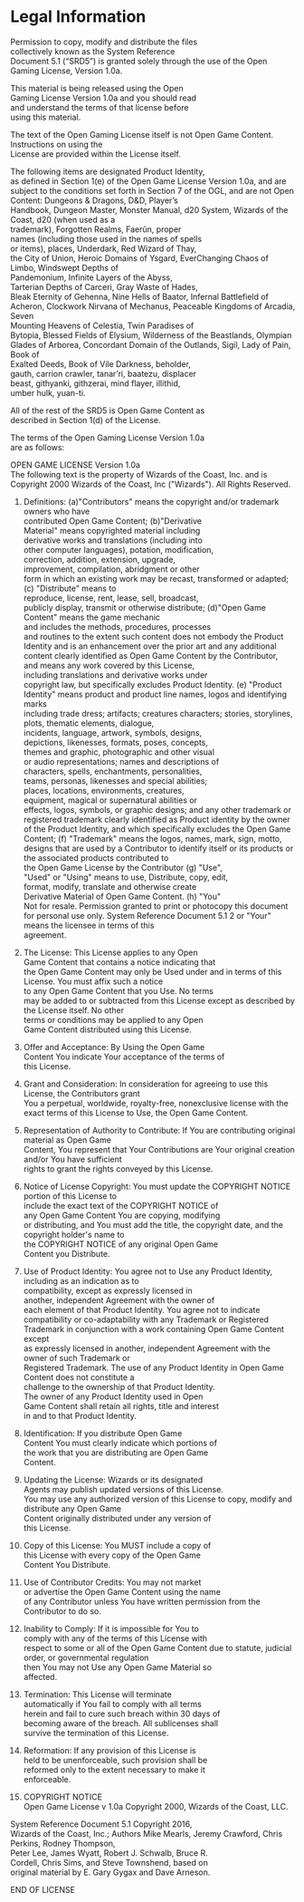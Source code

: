 # Legal Information

Permission	to	copy,	modify	and	distribute	the	files	
collectively	known	as	the	System	Reference	
Document	5.1 (“SRD5”)	is	granted	solely	through	the	
use	of	the	Open	Gaming	License,	Version	1.0a.	

This	material	is	being	released	using	the	Open	
Gaming	License	Version	1.0a	and	you	should	read	
and	understand	the	terms	of	that	license	before	
using	this	material.	

The	text	of	the	Open	Gaming	License	itself	is	not	
Open	Game	Content.	Instructions	on	using the	
License	are	provided	within	the	License	itself.	

The	following	items	are	designated	Product	Identity,	
as	defined	in	Section	1(e)	of	the	Open	Game	License	
Version	1.0a,	and	are	subject	to	the	conditions	set	
forth	in	Section	7	of	the	OGL,	and	are	not	Open	
Content:	Dungeons	&	Dragons,	D&D,	Player’s	
Handbook,	Dungeon	Master,	Monster	Manual,	d20	
System,	Wizards	of	the	Coast,	d20	(when	used	as	a	
trademark),	Forgotten	Realms,	Faerûn,	proper	
names	(including	those	used	in	the	names	of	spells	
or	items),	places,	Underdark,	Red	Wizard	of	Thay,	
the	City	of	Union,	Heroic	Domains	of	Ysgard,	EverChanging	Chaos	of	Limbo,	Windswept	Depths	of	
Pandemonium,	Infinite	Layers	of	the	Abyss,	
Tarterian	Depths	of	Carceri,	Gray	Waste	of	Hades,	
Bleak	Eternity	of	Gehenna,	Nine	Hells	of	Baator,	
Infernal	Battlefield	of	Acheron,	Clockwork	Nirvana	
of	Mechanus,	Peaceable	Kingdoms	of	Arcadia,	Seven	
Mounting	Heavens	of	Celestia,	Twin	Paradises	of	
Bytopia,	Blessed	Fields	of	Elysium,	Wilderness	of	the	
Beastlands,	Olympian	Glades	of	Arborea, Concordant	
Domain	of	the	Outlands,	Sigil,	Lady	of	Pain,	Book	of	
Exalted	Deeds,	Book	of	Vile	Darkness,	beholder,	
gauth,	carrion	crawler,	tanar’ri,	baatezu,	displacer	
beast,	githyanki,	githzerai,	mind	flayer,	illithid,	
umber	hulk,	yuan-ti.

All	of	the	rest	of	the	SRD5	is	Open	Game	Content	as	
described	in	Section	1(d)	of	the	License.	

The	terms	of	the	Open	Gaming	License	Version	1.0a	
are	as	follows:	

OPEN	GAME	LICENSE	Version	1.0a	
The	following	text	is	the	property	of	Wizards	of	the	
Coast,	Inc.	and	is	Copyright	2000	Wizards	of	the	
Coast,	Inc	("Wizards").	All	Rights	Reserved.

1.	Definitions:	(a)"Contributors"	means	the	
copyright	and/or	trademark	owners	who	have	
contributed	Open	Game	Content;	(b)"Derivative	
Material"	means	copyrighted	material	including	
derivative	works	and	translations	(including	into	
other	computer	languages),	potation,	modification,	
correction,	addition,	extension,	upgrade,	
improvement,	compilation,	abridgment	or	other	
form	in	which	an	existing	work	may	be	recast,	
transformed	or	adapted; (c)	"Distribute"	means	to	
reproduce,	license,	rent,	lease,	sell,	broadcast,	
publicly	display,	transmit	or	otherwise	distribute;	
(d)"Open	Game	Content"	means	the	game	mechanic	
and	includes	the	methods,	procedures,	processes	
and	routines	to	the	extent	such	content	does	not	
embody	the	Product	Identity	and	is	an	enhancement	
over	the	prior	art	and	any	additional	content	clearly	
identified	as	Open	Game	Content	by	the	Contributor,	
and	means	any	work	covered	by	this	License,	
including	translations	and	derivative	works	under	
copyright	law,	but	specifically	excludes	Product	
Identity.	(e)	"Product	Identity"	means	product	and	
product	line	names,	logos	and	identifying	marks	
including	trade	dress;	artifacts;	creatures	characters;	
stories,	storylines,	plots,	thematic	elements,	dialogue,	
incidents,	language,	artwork,	symbols,	designs,	
depictions,	likenesses,	formats,	poses,	concepts,	
themes	and	graphic,	photographic	and	other	visual	
or	audio	representations;	names	and	descriptions	of	
characters,	spells,	enchantments,	personalities,	
teams,	personas,	likenesses	and	special	abilities;	
places,	locations,	environments,	creatures,	
equipment,	magical	or	supernatural	abilities	or	
effects,	logos,	symbols,	or	graphic	designs;	and	any	
other	trademark	or	registered	trademark	clearly	
identified	as	Product	identity	by	the	owner	of	the	
Product	Identity,	and	which	specifically	excludes	the	
Open	Game	Content;	(f)	"Trademark"	means	the	
logos,	names,	mark,	sign,	motto,	designs	that	are	
used	by	a	Contributor	to	identify	itself	or	its	
products	or the	associated	products	contributed	to	
the	Open	Game	License	by	the	Contributor	(g)	"Use",	
"Used"	or	"Using"	means	to	use,	Distribute,	copy,	edit,	
format,	modify,	translate	and	otherwise	create	
Derivative	Material	of	Open	Game	Content.	(h)	"You"	
Not	for	resale.	Permission	granted	to	print	or	photocopy	this	document	for	personal	use	only. System	Reference	Document	5.1 2
or	"Your" means	the	licensee	in	terms	of	this	
agreement.	

2.	The	License:	This	License	applies	to	any	Open	
Game	Content	that	contains	a	notice	indicating	that	
the	Open	Game	Content	may	only	be	Used	under	and	
in	terms	of	this	License.	You	must	affix	such	a	notice	
to	any	Open	Game	Content	that	you	Use.	No	terms	
may	be	added	to	or	subtracted	from	this	License	
except	as	described	by	the	License	itself.	No	other	
terms	or	conditions	may	be	applied	to	any	Open	
Game	Content	distributed	using	this	License.

3. Offer	and	Acceptance:	By	Using	the	Open	Game	
Content	You	indicate	Your	acceptance	of	the	terms	of	
this	License.	

4.	Grant	and	Consideration:	In	consideration	for	
agreeing	to	use	this	License,	the	Contributors	grant	
You	a	perpetual,	worldwide,	royalty-free,	nonexclusive	license	with	the	exact	terms	of	this	License	
to	Use,	the	Open	Game	Content.	

5. Representation	of	Authority	to	Contribute:	If	You	
are	contributing	original	material	as	Open	Game	
Content,	You	represent	that	Your	Contributions	are	
Your	original	creation	and/or	You	have	sufficient	
rights	to	grant	the	rights	conveyed	by	this	License.	

6. Notice	of	License	Copyright:	You	must	update	the	
COPYRIGHT	NOTICE	portion	of	this	License	to	
include	the	exact	text	of	the	COPYRIGHT	NOTICE	of	
any	Open	Game	Content	You	are	copying,	modifying	
or	distributing,	and	You	must	add	the	title,	the	
copyright	date,	and	the	copyright	holder's	name	to	
the	COPYRIGHT	NOTICE	of	any	original	Open	Game	
Content	you	Distribute.	

7.	Use	of	Product	Identity:	You	agree	not	to	Use	any	
Product	Identity,	including	as	an	indication	as	to	
compatibility,	except	as	expressly	licensed	in	
another,	independent	Agreement	with	the	owner	of	
each	element	of	that	Product	Identity.	You	agree	not	
to	indicate	compatibility	or	co-adaptability	with	any	
Trademark	or	Registered	Trademark	in	conjunction	
with	a	work	containing	Open	Game	Content	except	
as	expressly	licensed	in	another,	independent	
Agreement	with	the	owner	of	such	Trademark	or	
Registered	Trademark.	The	use	of	any	Product	
Identity	in	Open	Game	Content	does	not	constitute	a	
challenge	to	the	ownership	of	that	Product	Identity.	
The	owner	of	any	Product	Identity	used	in	Open	
Game	Content	shall	retain	all	rights,	title	and	interest	
in	and	to	that	Product	Identity.	

8.	Identification:	If	you	distribute	Open	Game	
Content	You	must	clearly	indicate	which	portions	of	
the	work	that	you	are	distributing	are	Open	Game	
Content.	

9.	Updating	the	License:	Wizards	or	its	designated	
Agents	may	publish	updated	versions	of	this	License.	
You	may	use	any	authorized	version	of	this	License	
to	copy,	modify	and	distribute	any	Open	Game	
Content	originally	distributed	under	any	version	of	
this	License.	

10.	Copy	of	this	License:	You	MUST	include	a	copy	of	
this	License	with	every	copy	of	the	Open	Game	
Content	You	Distribute.	

11.	Use	of	Contributor	Credits:	You	may	not	market	
or	advertise	the	Open	Game	Content	using	the	name	
of	any	Contributor	unless	You	have	written	
permission	from	the	Contributor	to	do	so.	

12.	Inability	to	Comply:	If	it	is	impossible	for	You	to	
comply	with	any	of	the	terms	of	this	License	with	
respect	to	some	or	all	of	the	Open	Game	Content	due	
to	statute,	judicial	order,	or	governmental	regulation	
then	You	may	not	Use	any	Open	Game	Material	so	
affected.	

13.	Termination:	This	License	will	terminate	
automatically	if	You	fail	to	comply	with	all	terms	
herein	and	fail	to	cure	such	breach	within	30	days	of	
becoming	aware	of	the	breach.	All	sublicenses	shall	
survive	the	termination	of	this	License.	

14.	Reformation:	If	any	provision	of	this	License	is	
held	to	be	unenforceable,	such	provision	shall	be	
reformed	only	to	the	extent	necessary	to	make	it	
enforceable.	

15.	COPYRIGHT	NOTICE	
Open	Game	License	v	1.0a	Copyright	2000,	Wizards	
of	the	Coast,	LLC.	

System	Reference	Document	5.1 Copyright	2016,	
Wizards	of	the	Coast,	Inc.;	Authors	Mike	Mearls,	
Jeremy	Crawford,	Chris	Perkins,	Rodney	Thompson,	
Peter	Lee,	James	Wyatt,	Robert	J.	Schwalb,	Bruce	R.	
Cordell,	Chris	Sims,	and	Steve	Townshend,	based	on	
original	material	by	E.	Gary	Gygax	and	Dave	Arneson.	

END	OF	LICENSE	